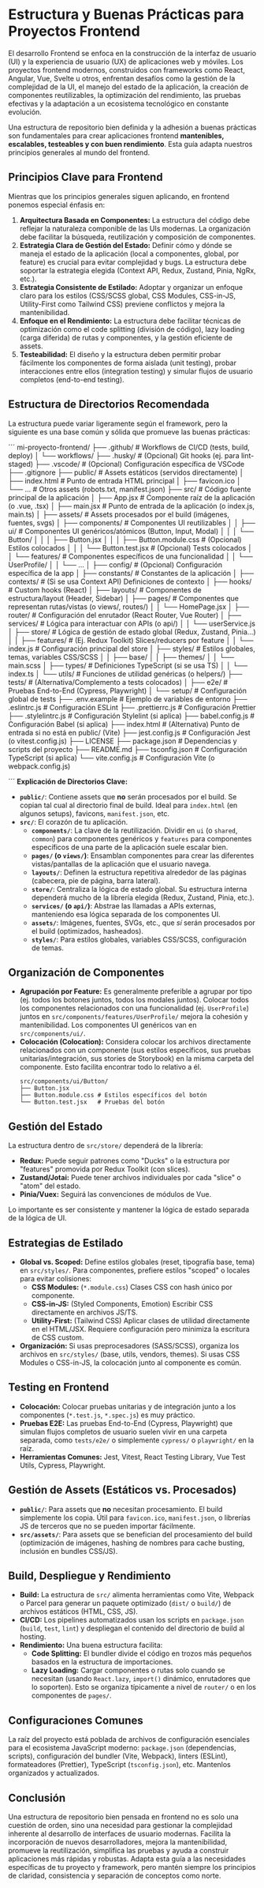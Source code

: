 # Estructura y Buenas Prácticas para Proyectos Frontend

El desarrollo Frontend se enfoca en la construcción de la interfaz de usuario (UI) y la experiencia de usuario (UX) de aplicaciones web y móviles. Los proyectos frontend modernos, construidos con frameworks como React, Angular, Vue, Svelte u otros, enfrentan desafíos como la gestión de la complejidad de la UI, el manejo del estado de la aplicación, la creación de componentes reutilizables, la optimización del rendimiento, las pruebas efectivas y la adaptación a un ecosistema tecnológico en constante evolución.

Una estructura de repositorio bien definida y la adhesión a buenas prácticas son fundamentales para crear aplicaciones frontend **mantenibles, escalables, testeables y con buen rendimiento**. Esta guía adapta nuestros principios generales al mundo del frontend.

## Principios Clave para Frontend

Mientras que los principios generales siguen aplicando, en frontend ponemos especial énfasis en:

1.  **Arquitectura Basada en Componentes:** La estructura del código debe reflejar la naturaleza componible de las UIs modernas. La organización debe facilitar la búsqueda, reutilización y composición de componentes.
2.  **Estrategia Clara de Gestión del Estado:** Definir cómo y dónde se maneja el estado de la aplicación (local a componentes, global, por feature) es crucial para evitar complejidad y bugs. La estructura debe soportar la estrategia elegida (Context API, Redux, Zustand, Pinia, NgRx, etc.).
3.  **Estrategia Consistente de Estilado:** Adoptar y organizar un enfoque claro para los estilos (CSS/SCSS global, CSS Modules, CSS-in-JS, Utility-First como Tailwind CSS) previene conflictos y mejora la mantenibilidad.
4.  **Enfoque en el Rendimiento:** La estructura debe facilitar técnicas de optimización como el code splitting (división de código), lazy loading (carga diferida) de rutas y componentes, y la gestión eficiente de assets.
5.  **Testeabilidad:** El diseño y la estructura deben permitir probar fácilmente los componentes de forma aislada (unit testing), probar interacciones entre ellos (integration testing) y simular flujos de usuario completos (end-to-end testing).

## Estructura de Directorios Recomendada

La estructura puede variar ligeramente según el framework, pero la siguiente es una base común y sólida que promueve las buenas prácticas:

´´´
mi-proyecto-frontend/
├── .github/              # Workflows de CI/CD (tests, build, deploy)
│   └── workflows/
├── .husky/               # (Opcional) Git hooks (ej. para lint-staged)
├── .vscode/              # (Opcional) Configuración específica de VSCode
├── .gitignore
├── public/               # Assets estáticos (servidos directamente)
│   ├── index.html        # Punto de entrada HTML principal
│   ├── favicon.ico
│   └── ...               # Otros assets (robots.txt, manifest.json)
├── src/                  # Código fuente principal de la aplicación
│   ├── App.jsx           # Componente raíz de la aplicación (o .vue, .tsx)
│   ├── main.jsx          # Punto de entrada de la aplicación (o index.js, main.ts)
│   ├── assets/           # Assets procesados por el build (imágenes, fuentes, svgs)
│   ├── components/       # Componentes UI reutilizables
│   │   ├── ui/           # Componentes UI genéricos/atómicos (Button, Input, Modal)
│   │   │   └── Button/
│   │   │       ├── Button.jsx
│   │   │       ├── Button.module.css # (Opcional) Estilos colocados
│   │   │       └── Button.test.jsx   # (Opcional) Tests colocados
│   │   └── features/     # Componentes específicos de una funcionalidad
│   │       └── UserProfile/
│   │           └── ...
│   ├── config/           # (Opcional) Configuración específica de la app
│   ├── constants/        # Constantes de la aplicación
│   ├── contexts/         # (Si se usa Context API) Definiciones de contexto
│   ├── hooks/            # Custom hooks (React)
│   ├── layouts/          # Componentes de estructura/layout (Header, Sidebar)
│   ├── pages/            # Componentes que representan rutas/vistas (o views/, routes/)
│   │   └── HomePage.jsx
│   ├── router/           # Configuración del enrutador (React Router, Vue Router)
│   ├── services/         # Lógica para interactuar con APIs (o api/)
│   │   └── userService.js
│   ├── store/            # Lógica de gestión de estado global (Redux, Zustand, Pinia...)
│   │   ├── features/     # (Ej. Redux Toolkit) Slices/reducers por feature
│   │   └── index.js      # Configuración principal del store
│   ├── styles/           # Estilos globales, temas, variables CSS/SCSS
│   │   ├── base/
│   │   ├── themes/
│   │   └── main.scss
│   ├── types/            # Definiciones TypeScript (si se usa TS)
│   │   └── index.ts
│   └── utils/            # Funciones de utilidad genéricas (o helpers/)
├── tests/                # (Alternativa/Complemento a tests colocados)
│   ├── e2e/              # Pruebas End-to-End (Cypress, Playwright)
│   └── setup/            # Configuración global de tests
├── .env.example          # Ejemplo de variables de entorno
├── .eslintrc.js          # Configuración ESLint
├── .prettierrc.js        # Configuración Prettier
├── .stylelintrc.js       # Configuración Stylelint (si aplica)
├── babel.config.js       # Configuración Babel (si aplica)
├── index.html            # (Alternativa) Punto de entrada si no está en public/ (Vite)
├── jest.config.js        # Configuración Jest (o vitest.config.js)
├── LICENSE
├── package.json          # Dependencias y scripts del proyecto
├── README.md
├── tsconfig.json         # Configuración TypeScript (si aplica)
└── vite.config.js        # Configuración Vite (o webpack.config.js)

´´´
**Explicación de Directorios Clave:**

* **`public/`**: Contiene assets que **no** serán procesados por el build. Se copian tal cual al directorio final de build. Ideal para `index.html` (en algunos setups), favicons, `manifest.json`, etc.
* **`src/`**: El corazón de tu aplicación.
    * **`components/`**: La clave de la reutilización. Dividir en `ui` (o `shared`, `common`) para componentes genéricos y `features` para componentes específicos de una parte de la aplicación suele escalar bien.
    * **`pages/` (o `views/`)**: Ensamblan componentes para crear las diferentes vistas/pantallas de la aplicación que el usuario navega.
    * **`layouts/`**: Definen la estructura repetitiva alrededor de las páginas (cabecera, pie de página, barra lateral).
    * **`store/`**: Centraliza la lógica de estado global. Su estructura interna dependerá mucho de la librería elegida (Redux, Zustand, Pinia, etc.).
    * **`services/` (o `api/`)**: Abstrae las llamadas a APIs externas, manteniendo esa lógica separada de los componentes UI.
    * **`assets/`**: Imágenes, fuentes, SVGs, etc., que *sí* serán procesados por el build (optimizados, hasheados).
    * **`styles/`**: Para estilos globales, variables CSS/SCSS, configuración de temas.

## Organización de Componentes

* **Agrupación por Feature:** Es generalmente preferible a agrupar por tipo (ej. todos los botones juntos, todos los modales juntos). Colocar todos los componentes relacionados con una funcionalidad (ej. `UserProfile`) juntos en `src/components/features/UserProfile/` mejora la cohesión y mantenibilidad. Los componentes UI genéricos van en `src/components/ui/`.
* **Colocación (Colocation):** Considera colocar los archivos directamente relacionados con un componente (sus estilos específicos, sus pruebas unitarias/integración, sus stories de Storybook) en la misma carpeta del componente. Esto facilita encontrar todo lo relativo a él.
    ```
    src/components/ui/Button/
    ├── Button.jsx
    ├── Button.module.css # Estilos específicos del botón
    └── Button.test.jsx   # Pruebas del botón
    ```

## Gestión del Estado

La estructura dentro de `src/store/` dependerá de la librería:

* **Redux:** Puede seguir patrones como "Ducks" o la estructura por "features" promovida por Redux Toolkit (con slices).
* **Zustand/Jotai:** Puede tener archivos individuales por cada "slice" o "atom" del estado.
* **Pinia/Vuex:** Seguirá las convenciones de módulos de Vue.

Lo importante es ser consistente y mantener la lógica de estado separada de la lógica de UI.

## Estrategias de Estilado

* **Global vs. Scoped:** Define estilos globales (reset, tipografía base, tema) en `src/styles/`. Para componentes, prefiere estilos "scoped" o locales para evitar colisiones:
    * **CSS Modules:** (`*.module.css`) Clases CSS con hash único por componente.
    * **CSS-in-JS:** (Styled Components, Emotion) Escribir CSS directamente en archivos JS/TS.
    * **Utility-First:** (Tailwind CSS) Aplicar clases de utilidad directamente en el HTML/JSX. Requiere configuración pero minimiza la escritura de CSS custom.
* **Organización:** Si usas preprocesadores (SASS/SCSS), organiza los archivos en `src/styles/` (base, utils, vendors, themes). Si usas CSS Modules o CSS-in-JS, la colocación junto al componente es común.

## Testing en Frontend

* **Colocación:** Colocar pruebas unitarias y de integración junto a los componentes (`*.test.js`, `*.spec.js`) es muy práctico.
* **Pruebas E2E:** Las pruebas End-to-End (Cypress, Playwright) que simulan flujos completos de usuario suelen vivir en una carpeta separada, como `tests/e2e/` o simplemente `cypress/` o `playwright/` en la raíz.
* **Herramientas Comunes:** Jest, Vitest, React Testing Library, Vue Test Utils, Cypress, Playwright.

## Gestión de Assets (Estáticos vs. Procesados)

* **`public/`**: Para assets que **no** necesitan procesamiento. El build simplemente los copia. Útil para `favicon.ico`, `manifest.json`, o librerías JS de terceros que no se pueden importar fácilmente.
* **`src/assets/`**: Para assets que se benefician del procesamiento del build (optimización de imágenes, hashing de nombres para cache busting, inclusión en bundles CSS/JS).

## Build, Despliegue y Rendimiento

* **Build:** La estructura de `src/` alimenta herramientas como Vite, Webpack o Parcel para generar un paquete optimizado (`dist/` o `build/`) de archivos estáticos (HTML, CSS, JS).
* **CI/CD:** Los pipelines automatizados usan los scripts en `package.json` (`build`, `test`, `lint`) y despliegan el contenido del directorio de build al hosting.
* **Rendimiento:** Una buena estructura facilita:
    * **Code Splitting:** El bundler divide el código en trozos más pequeños basados en la estructura de importaciones.
    * **Lazy Loading:** Cargar componentes o rutas solo cuando se necesitan (usando `React.lazy`, `import()` dinámico, enrutadores que lo soporten). Esto se organiza típicamente a nivel de `router/` o en los componentes de `pages/`.

## Configuraciones Comunes

La raíz del proyecto está poblada de archivos de configuración esenciales para el ecosistema JavaScript moderno: `package.json` (dependencias, scripts), configuración del bundler (Vite, Webpack), linters (ESLint), formateadores (Prettier), TypeScript (`tsconfig.json`), etc. Mantenlos organizados y actualizados.

## Conclusión

Una estructura de repositorio bien pensada en frontend no es solo una cuestión de orden, sino una necesidad para gestionar la complejidad inherente al desarrollo de interfaces de usuario modernas. Facilita la incorporación de nuevos desarrolladores, mejora la mantenibilidad, promueve la reutilización, simplifica las pruebas y ayuda a construir aplicaciones más rápidas y robustas. Adapta esta guía a las necesidades específicas de tu proyecto y framework, pero mantén siempre los principios de claridad, consistencia y separación de conceptos como norte.